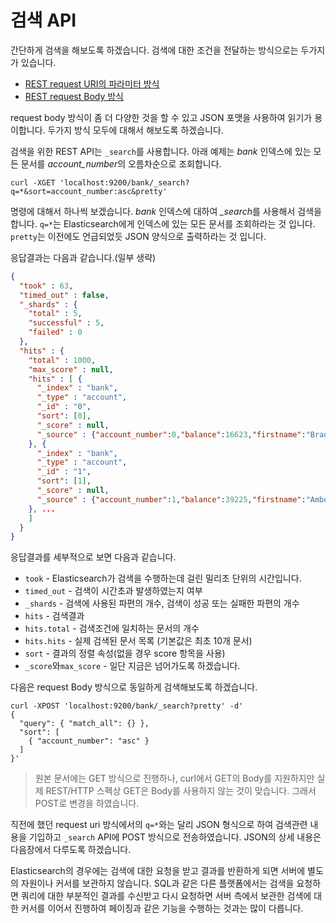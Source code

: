 # 검색 API
간단하게 검색을 해보도록 하겠습니다. 검색에 대한 조건을 전달하는 방식으로는 두가지가 있습니다.
* [REST request URI의 파라미터 방식](search-uri-request.md)
* [REST request Body 방식](search-request-body.md)

request body 방식이 좀 더 다양한 것을 할 수 있고 JSON 포맷을 사용하여 읽기가 용이합니다. 두가지 방식 모두에 대해서 해보도록 하겠습니다.

검색을 위한 REST API는 ```_search```를 사용합니다. 아래 예제는 *bank* 인덱스에 있는 모든 문서를 *account_number*의 오름차순으로 조회합니다.
```
curl -XGET 'localhost:9200/bank/_search?q=*&sort=account_number:asc&pretty'
```
명령에 대해서 하나씩 보겠습니다. *bank* 인덱스에 대하여 *_search*를 사용해서 검색을 합니다. ```q=*```는 Elasticsearch에게 인덱스에 있는 모든 문서를 조회하라는 것 입니다. ```pretty```는 이전에도 언급되었듯 JSON 양식으로 출력하라는 것 입니다.

응답결과는 다음과 같습니다.(일부 생략)
```json
{
  "took" : 63,
  "timed_out" : false,
  "_shards" : {
    "total" : 5,
    "successful" : 5,
    "failed" : 0
  },
  "hits" : {
    "total" : 1000,
    "max_score" : null,
    "hits" : [ {
      "_index" : "bank",
      "_type" : "account",
      "_id" : "0",
      "sort": [0],
      "_score" : null,
      "_source" : {"account_number":0,"balance":16623,"firstname":"Bradshaw","lastname":"Mckenzie","age":29,"gender":"F","address":"244 Columbus Place","employer":"Euron","email":"bradshawmckenzie@euron.com","city":"Hobucken","state":"CO"}
    }, {
      "_index" : "bank",
      "_type" : "account",
      "_id" : "1",
      "sort": [1],
      "_score" : null,
      "_source" : {"account_number":1,"balance":39225,"firstname":"Amber","lastname":"Duke","age":32,"gender":"M","address":"880 Holmes Lane","employer":"Pyrami","email":"amberduke@pyrami.com","city":"Brogan","state":"IL"}
    }, ...
    ]
  }
}
```
응답결과를 세부적으로 보면 다음과 같습니다.
* ```took``` - Elasticsearch가 검색을 수행하는데 걸린 밀리초 단위의 시간입니다.
* ```timed_out``` - 검색이 시간초과 발생하였는지 여부
* ```_shards``` - 검색에 사용된 파편의 개수, 검색이 성공 또는 실패한 파편의 개수
* ```hits``` - 검색결과
* ```hits.total``` - 검색조건에 일치하는 문서의 개수
* ```hits.hits``` - 실제 검색된 문서 목록 (기본값은 최초 10개 문서)
* ```sort``` - 결과의 정렬 속성(없을 경우 score 항목을 사용)
* ```_score```와```max_score``` - 일단 지금은 넘어가도록 하겠습니다.

다음은 request Body 방식으로 동일하게 검색해보도록 하겠습니다.
```
curl -XPOST 'localhost:9200/bank/_search?pretty' -d'
{
  "query": { "match_all": {} },
  "sort": [
    { "account_number": "asc" }
  ]
}'
```
> 원본 문서에는 GET 방식으로 진행하나, curl에서 GET의 Body를 지원하지만 실제 REST/HTTP 스펙상 GET은 Body를 사용하지 않는 것이 맞습니다. 그래서 POST로 변경을 하였습니다.

직전에 했던 request uri 방식에서의 ```q=*```와는 달리 JSON 형식으로 하여 검색관련 내용을 기입하고 ```_search``` API에 POST 방식으로 전송하였습니다. JSON의 상세 내용은 다음장에서 다루도록 하겠습니다.

Elasticsearch의 경우에는 검색에 대한 요청을 받고 결과를 반환하게 되면 서버에 별도의 자원이나 커서를 보관하지 않습니다. SQL과 같은 다른 플랫폼에서는 검색을 요청하면 쿼리에 대한 부분적인 결과를 수신받고 다시 요청하면 서버 측에서 보관한 검색에 대한 커서를 이어서 진행하여 페이징과 같은 기능을 수행하는 것과는 많이 다릅니다.